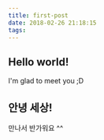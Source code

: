 ```yaml
---
title: first-post
date: 2018-02-26 21:18:15
tags:
---
```


## Hello world!
I'm glad to meet you ;D

<!-- more -->
## 안녕 세상!
만나서 반가워요 ^^